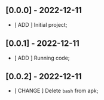 ## [0.0.0] - 2022-12-11
- [ ADD ] Initial project;

## [0.0.1] - 2022-12-11
- [ ADD ] Running code;

## [0.0.2] - 2022-12-11
- [ CHANGE ] Delete `bash` from apk;